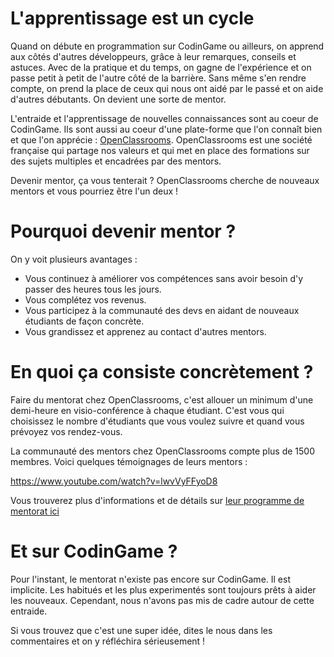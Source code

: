 # L'apprentissage est un cycle

Quand on débute en programmation sur CodinGame ou ailleurs, on apprend aux côtés d'autres développeurs, grâce à leur remarques, conseils et astuces.
Avec de la pratique et du temps, on gagne de l'expérience et on passe petit à petit de l'autre côté de la barrière.
Sans même s'en rendre compte, on prend la place de ceux qui nous ont aidé par le passé et on aide d'autres débutants. On devient une sorte de mentor.

L'entraide et l'apprentissage de nouvelles connaissances sont au coeur de CodinGame.
Ils sont aussi au coeur d'une plate-forme que l'on connaît bien et que l'on apprécie : [OpenClassrooms](https://openclassrooms.com/fr/).
OpenClassrooms est une société française qui partage nos valeurs et qui met en place des formations sur des sujets multiples et encadrées par des mentors.

Devenir mentor, ça vous tenterait ? OpenClassrooms cherche de nouveaux mentors et vous pourriez être l'un deux !

# Pourquoi devenir mentor ?

On y voit plusieurs avantages :

- Vous continuez à améliorer vos compétences sans avoir besoin d'y passer des heures tous les jours.
- Vous complétez vos revenus.
- Vous participez à la communauté des devs en aidant de nouveaux étudiants de façon concrète.
- Vous grandissez et apprenez au contact d'autres mentors.

# En quoi ça consiste concrètement ?

Faire du mentorat chez OpenClassrooms, c'est allouer un minimum d'une demi-heure en visio-conférence à chaque étudiant.
C'est vous qui choisissez le nombre d'étudiants que vous voulez suivre et quand vous prévoyez vos rendez-vous.

La communauté des mentors chez OpenClassrooms compte plus de 1500 membres. Voici quelques témoignages de leurs mentors :

https://www.youtube.com/watch?v=lwvVyFFyoD8

Vous trouverez plus d'informations et de détails sur [leur programme de mentorat ici](https://mentor.openclassrooms.com/o/mentor-developpement-web?source=CodinGame)

# Et sur CodinGame ?

Pour l'instant, le mentorat n'existe pas encore sur CodinGame. Il est implicite. Les habitués et les plus experimentés sont toujours prêts à aider les nouveaux.
Cependant, nous n'avons pas mis de cadre autour de cette entraide.

Si vous trouvez que c'est une super idée, dites le nous dans les commentaires et on y réfléchira sérieusement !


